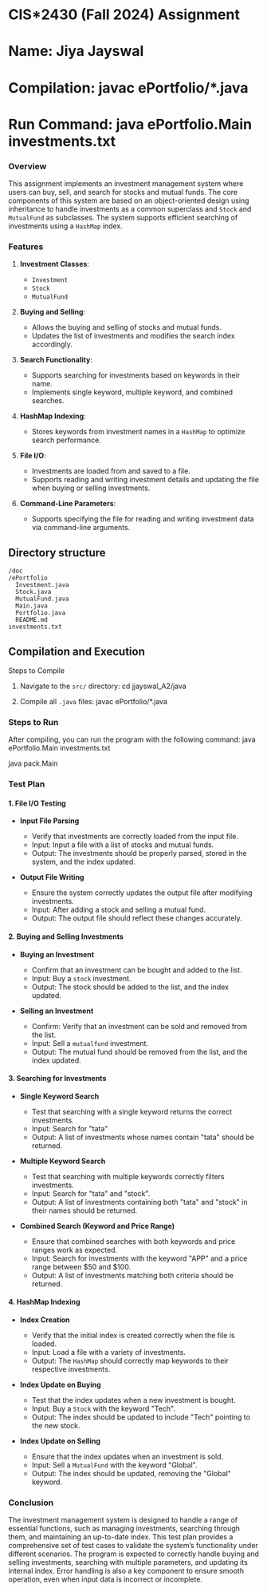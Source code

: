 # CIS*2430 (Fall 2024) Assignment 


# Name: Jiya Jayswal
# Compilation: javac ePortfolio/*.java
# Run Command: java ePortfolio.Main investments.txt

### Overview
This assignment implements an investment management system where users can buy, sell, and search for stocks and mutual funds. The core components of this system are based on an object-oriented design using inheritance to handle investments as a common superclass and `Stock` and `MutualFund` as subclasses. The system supports efficient searching of investments using a `HashMap` index.

### Features
1. **Investment Classes**: 
   - `Investment`
   - `Stock`
   - `MutualFund`
   
2. **Buying and Selling**: 
   - Allows the buying and selling of stocks and mutual funds. 
   - Updates the list of investments and modifies the search index accordingly.

3. **Search Functionality**:
   - Supports searching for investments based on keywords in their name.
   - Implements single keyword, multiple keyword, and combined searches.

4. **HashMap Indexing**:
   - Stores keywords from investment names in a `HashMap` to optimize search performance.

5. **File I/O**:
   - Investments are loaded from and saved to a file.
   - Supports reading and writing investment details and updating the file when buying or selling investments.

6. **Command-Line Parameters**: 
   - Supports specifying the file for reading and writing investment data via command-line arguments.

## Directory structure
    /doc
    /ePortfolio   
      Investment.java                
      Stock.java                     
      MutualFund.java
      Main.java
      Portfolio.java               
      README.md
    investments.txt

## Compilation and Execution 

Steps to Compile

1. Navigate to the `src/` directory:
   cd jjayswal_A2/java

2. Compile all `.java` files:
   javac ePortfolio/*.java

### Steps to Run

After compiling, you can run the program with the following command:
  java ePortfolio.Main investments.txt

java pack.Main
### Test Plan

#### 1. File I/O Testing

- **Input File Parsing**
  - Verify that investments are correctly loaded from the input file.
  - Input: Input a file with a list of stocks and mutual funds.
  - Output: The investments should be properly parsed, stored in the system, and the index updated.

- **Output File Writing**
  - Ensure the system correctly updates the output file after modifying investments.
  - Input: After adding a stock and selling a mutual fund.
  - Output: The output file should reflect these changes accurately.

#### 2. Buying and Selling Investments

- **Buying an Investment**
  - Confirm that an investment can be bought and added to the list.
  - Input: Buy a `stock` investment.
  - Output: The stock should be added to the list, and the index updated.

- **Selling an Investment**
  - Confirm: Verify that an investment can be sold and removed from the list.
  - Input: Sell a `mutualfund` investment.
  - Output: The mutual fund should be removed from the list, and the index updated.

#### 3. Searching for Investments

- **Single Keyword Search**
  - Test that searching with a single keyword returns the correct investments.
  - Input: Search for "tata" 
  - Output: A list of investments whose names contain "tata" should be returned.

- **Multiple Keyword Search**
  - Test that searching with multiple keywords correctly filters investments.
  - Input: Search for "tata" and "stock".
  - Output: A list of investments containing both "tata" and "stock" in their names should be returned.

- **Combined Search (Keyword and Price Range)**
  - Ensure that combined searches with both keywords and price ranges work as expected.
  - Input: Search for investments with the keyword "APP" and a price range between $50 and $100.
  - Output: A list of investments matching both criteria should be returned.

#### 4. HashMap Indexing

- **Index Creation**
  - Verify that the initial index is created correctly when the file is loaded.
  - Input: Load a file with a variety of investments.
  - Output: The `HashMap` should correctly map keywords to their respective investments.

- **Index Update on Buying**
  - Test that the index updates when a new investment is bought.
  - Input: Buy a `Stock` with the keyword "Tech".
  - Output: The index should be updated to include "Tech" pointing to the new stock.

- **Index Update on Selling**
  - Ensure that the index updates when an investment is sold.
  - Input: Sell a `MutualFund` with the keyword "Global".
  - Output: The index should be updated, removing the "Global" keyword.




### Conclusion
The investment management system is designed to handle a range of essential functions, such as managing investments, searching through them, and maintaining an up-to-date index. This test plan provides a comprehensive set of test cases to validate the system’s functionality under different scenarios. The program is expected to correctly handle buying and selling investments, searching with multiple parameters, and updating its internal index. Error handling is also a key component to ensure smooth operation, even when input data is incorrect or incomplete.